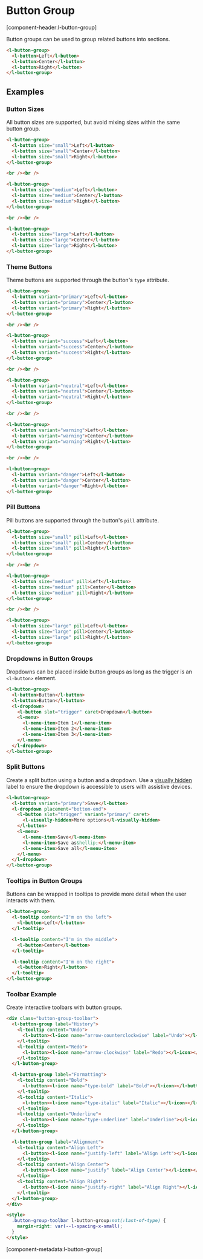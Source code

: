 # Button Group

[component-header:l-button-group]

Button groups can be used to group related buttons into sections.

```html preview
<l-button-group>
  <l-button>Left</l-button>
  <l-button>Center</l-button>
  <l-button>Right</l-button>
</l-button-group>
```

## Examples

### Button Sizes

All button sizes are supported, but avoid mixing sizes within the same button group.

```html preview
<l-button-group>
  <l-button size="small">Left</l-button>
  <l-button size="small">Center</l-button>
  <l-button size="small">Right</l-button>
</l-button-group>

<br /><br />

<l-button-group>
  <l-button size="medium">Left</l-button>
  <l-button size="medium">Center</l-button>
  <l-button size="medium">Right</l-button>
</l-button-group>

<br /><br />

<l-button-group>
  <l-button size="large">Left</l-button>
  <l-button size="large">Center</l-button>
  <l-button size="large">Right</l-button>
</l-button-group>
```

### Theme Buttons

Theme buttons are supported through the button's `type` attribute.

```html preview
<l-button-group>
  <l-button variant="primary">Left</l-button>
  <l-button variant="primary">Center</l-button>
  <l-button variant="primary">Right</l-button>
</l-button-group>

<br /><br />

<l-button-group>
  <l-button variant="success">Left</l-button>
  <l-button variant="success">Center</l-button>
  <l-button variant="success">Right</l-button>
</l-button-group>

<br /><br />

<l-button-group>
  <l-button variant="neutral">Left</l-button>
  <l-button variant="neutral">Center</l-button>
  <l-button variant="neutral">Right</l-button>
</l-button-group>

<br /><br />

<l-button-group>
  <l-button variant="warning">Left</l-button>
  <l-button variant="warning">Center</l-button>
  <l-button variant="warning">Right</l-button>
</l-button-group>

<br /><br />

<l-button-group>
  <l-button variant="danger">Left</l-button>
  <l-button variant="danger">Center</l-button>
  <l-button variant="danger">Right</l-button>
</l-button-group>
```

### Pill Buttons

Pill buttons are supported through the button's `pill` attribute.

```html preview
<l-button-group>
  <l-button size="small" pill>Left</l-button>
  <l-button size="small" pill>Center</l-button>
  <l-button size="small" pill>Right</l-button>
</l-button-group>

<br /><br />

<l-button-group>
  <l-button size="medium" pill>Left</l-button>
  <l-button size="medium" pill>Center</l-button>
  <l-button size="medium" pill>Right</l-button>
</l-button-group>

<br /><br />

<l-button-group>
  <l-button size="large" pill>Left</l-button>
  <l-button size="large" pill>Center</l-button>
  <l-button size="large" pill>Right</l-button>
</l-button-group>
```

### Dropdowns in Button Groups

Dropdowns can be placed inside button groups as long as the trigger is an `<l-button>` element.

```html preview
<l-button-group>
  <l-button>Button</l-button>
  <l-button>Button</l-button>
  <l-dropdown>
    <l-button slot="trigger" caret>Dropdown</l-button>
    <l-menu>
      <l-menu-item>Item 1</l-menu-item>
      <l-menu-item>Item 2</l-menu-item>
      <l-menu-item>Item 3</l-menu-item>
    </l-menu>
  </l-dropdown>
</l-button-group>
```

### Split Buttons

Create a split button using a button and a dropdown. Use a [visually hidden](/components/visually-hidden) label to ensure the dropdown is accessible to users with assistive devices.

```html preview
<l-button-group>
  <l-button variant="primary">Save</l-button>
  <l-dropdown placement="bottom-end">
    <l-button slot="trigger" variant="primary" caret>
      <l-visually-hidden>More options</l-visually-hidden>
    </l-button>
    <l-menu>
      <l-menu-item>Save</l-menu-item>
      <l-menu-item>Save as&hellip;</l-menu-item>
      <l-menu-item>Save all</l-menu-item>
    </l-menu>
  </l-dropdown>
</l-button-group>
```

### Tooltips in Button Groups

Buttons can be wrapped in tooltips to provide more detail when the user interacts with them.

```html preview
<l-button-group>
  <l-tooltip content="I'm on the left">
    <l-button>Left</l-button>
  </l-tooltip>

  <l-tooltip content="I'm in the middle">
    <l-button>Center</l-button>
  </l-tooltip>

  <l-tooltip content="I'm on the right">
    <l-button>Right</l-button>
  </l-tooltip>
</l-button-group>
```

### Toolbar Example

Create interactive toolbars with button groups.

```html preview
<div class="button-group-toolbar">
  <l-button-group label="History">
    <l-tooltip content="Undo">
      <l-button><l-icon name="arrow-counterclockwise" label="Undo"></l-icon></l-button>
    </l-tooltip>
    <l-tooltip content="Redo">
      <l-button><l-icon name="arrow-clockwise" label="Redo"></l-icon></l-button>
    </l-tooltip>
  </l-button-group>

  <l-button-group label="Formatting">
    <l-tooltip content="Bold">
      <l-button><l-icon name="type-bold" label="Bold"></l-icon></l-button>
    </l-tooltip>
    <l-tooltip content="Italic">
      <l-button><l-icon name="type-italic" label="Italic"></l-icon></l-button>
    </l-tooltip>
    <l-tooltip content="Underline">
      <l-button><l-icon name="type-underline" label="Underline"></l-icon></l-button>
    </l-tooltip>
  </l-button-group>

  <l-button-group label="Alignment">
    <l-tooltip content="Align Left">
      <l-button><l-icon name="justify-left" label="Align Left"></l-icon></l-button>
    </l-tooltip>
    <l-tooltip content="Align Center">
      <l-button><l-icon name="justify" label="Align Center"></l-icon></l-button>
    </l-tooltip>
    <l-tooltip content="Align Right">
      <l-button><l-icon name="justify-right" label="Align Right"></l-icon></l-button>
    </l-tooltip>
  </l-button-group>
</div>

<style>
  .button-group-toolbar l-button-group:not(:last-of-type) {
    margin-right: var(--l-spacing-x-small);
  }
</style>
```

[component-metadata:l-button-group]
